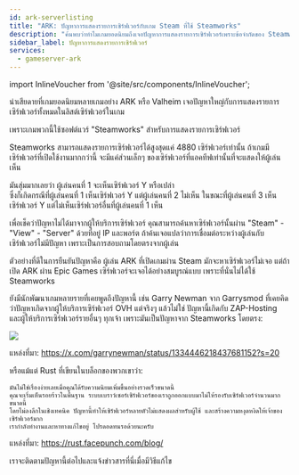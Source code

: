 ```yaml
---
id: ark-serverlisting
title: "ARK: ปัญหาการแสดงรายการเซิร์ฟเวอร์กับเกม Steam ที่ใช้ Steamworks"
description: "ค้นพบว่าทำไมเกมยอดนิยมถึงเจอปัญหาการแสดงรายการเซิร์ฟเวอร์เพราะข้อจำกัดของ Steamworks และมันส่งผลต่อประสบการณ์มัลติเพลเยอร์ของคุณยังไง → เรียนรู้เพิ่มเติมตอนนี้"
sidebar_label: ปัญหาการแสดงรายการเซิร์ฟเวอร์
services:
  - gameserver-ark
---
```


import InlineVoucher from '@site/src/components/InlineVoucher';

<InlineVoucher />

น่าเสียดายที่เกมยอดนิยมหลายเกมอย่าง ARK หรือ Valheim เจอปัญหาใหญ่กับการแสดงรายการเซิร์ฟเวอร์ทั้งหมดในลิสต์เซิร์ฟเวอร์ในเกม

เพราะเกมพวกนี้ใช้ซอฟต์แวร์ "Steamworks" สำหรับการแสดงรายการเซิร์ฟเวอร์

Steamworks สามารถแสดงรายการเซิร์ฟเวอร์ได้สูงสุดแค่ 4880 เซิร์ฟเวอร์เท่านั้น ถ้าเกมมีเซิร์ฟเวอร์ที่เปิดใช้งานมากกว่านี้ จะมีแค่ส่วนเล็กๆ ของเซิร์ฟเวอร์ที่แอคทีฟเท่านั้นที่จะแสดงให้ผู้เล่นเห็น

มันสุ่มมากเลยว่า ผู้เล่นคนที่ 1 จะเห็นเซิร์ฟเวอร์ Y หรือเปล่า  
ซึ่งก็เกิดกรณีที่ผู้เล่นคนที่ 1 เห็นเซิร์ฟเวอร์ Y แต่ผู้เล่นคนที่ 2 ไม่เห็น ในขณะที่ผู้เล่นคนที่ 3 เห็นเซิร์ฟเวอร์ Y แต่ไม่เห็นเซิร์ฟเวอร์อื่นที่ผู้เล่นคนที่ 1 เห็น

เพื่อเช็คว่าปัญหาไม่ได้มาจากผู้ให้บริการเซิร์ฟเวอร์ คุณสามารถค้นหาเซิร์ฟเวอร์นั้นผ่าน "Steam" - "View" - "Server" ด้วยที่อยู่ IP และพอร์ต ถ้าค้นเจอแปลว่าการเชื่อมต่อระหว่างผู้เล่นกับเซิร์ฟเวอร์ไม่มีปัญหา เพราะเป็นการสอบถามโดยตรงจากผู้เล่น

ตัวอย่างที่ดีในการยืนยันปัญหาคือ ผู้เล่น ARK ที่เปิดเกมผ่าน Steam มักจะหาเซิร์ฟเวอร์ไม่เจอ แต่ถ้าเปิด ARK ผ่าน Epic Games เซิร์ฟเวอร์จะเจอได้อย่างสมบูรณ์แบบ เพราะที่นั่นไม่ได้ใช้ Steamworks

ยังมีนักพัฒนาเกมหลายรายที่เคยพูดถึงปัญหานี้ เช่น Garry Newman จาก Garrysmod ที่เคยคิดว่าปัญหาเกิดจากผู้ให้บริการเซิร์ฟเวอร์ OVH แต่จริงๆ แล้วไม่ใช่ ปัญหานี้เกิดกับ ZAP-Hosting และผู้ให้บริการเซิร์ฟเวอร์รายอื่นๆ ทุกเจ้า เพราะมันเป็นปัญหาจาก Steamworks โดยตรง:

![](https://screensaver01.zap-hosting.com/index.php/s/M6DkmBYCjLsPBeW/preview)

แหล่งที่มา: https://x.com/garrynewman/status/1334446218437681152?s=20

หรือแม้แต่ Rust ที่เขียนในบล็อกของพวกเขาว่า:

```
มันไม่ใช่เรื่องง่ายเลยเมื่อคุณได้รับความนิยมเพิ่มขึ้นอย่างรวดเร็วขนาดนี้  
คุณจะเริ่มเห็นรอยร้าวในพื้นฐาน ระบบเบราว์เซอร์เซิร์ฟเวอร์ของเราถูกออกแบบมาไม่ให้รองรับเซิร์ฟเวอร์จำนวนมากขนาดนี้  
โดยไม่ลงลึกในเชิงเทคนิค ปัญหานี้ทำให้เซิร์ฟเวอร์หลายตัวไม่แสดงผลสำหรับผู้ใช้ และสร้างความหงุดหงิดให้เจ้าของเซิร์ฟเวอร์มาก  
เรากำลังทำงานและหาทางแก้ไขอยู่ โปรดอดทนรอด้วยนะครับ
```

แหล่งที่มา: https://rust.facepunch.com/blog/

เราจะติดตามปัญหานี้ต่อไปและแจ้งข่าวสารที่นี่เมื่อมีวิธีแก้ไข

<InlineVoucher />